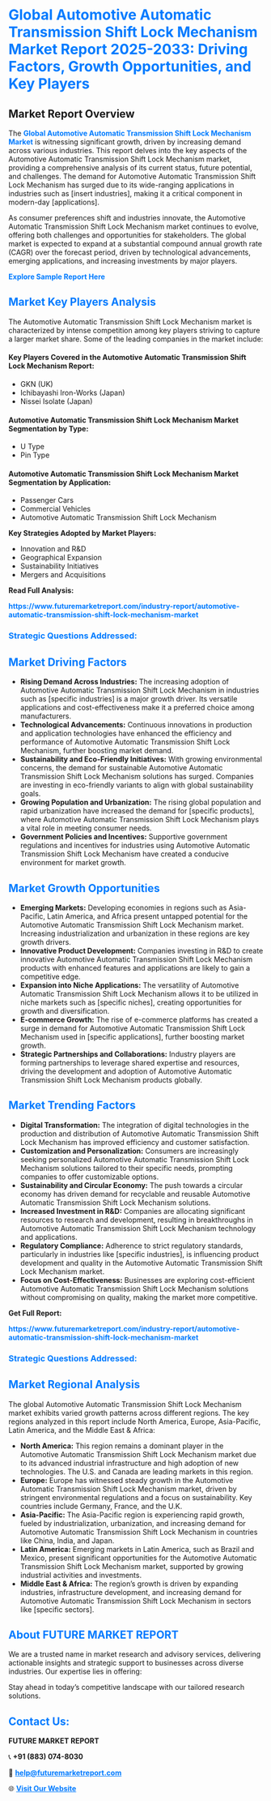 <h1 style="color: #007BFF;">Global Automotive Automatic Transmission Shift Lock Mechanism Market Report 2025-2033: Driving Factors, Growth Opportunities, and Key Players</h1>

<section id="overview">
<h2>Market Report Overview</h2>
<p>The <a href="https://www.futuremarketreport.com/industry-report/automotive-automatic-transmission-shift-lock-mechanism-market" style="color: #007BFF; text-decoration: none;"><strong>Global Automotive Automatic Transmission Shift Lock Mechanism Market</strong></a> is witnessing significant growth, driven by increasing demand across various industries. This report delves into the key aspects of the Automotive Automatic Transmission Shift Lock Mechanism market, providing a comprehensive analysis of its current status, future potential, and challenges. The demand for Automotive Automatic Transmission Shift Lock Mechanism has surged due to its wide-ranging applications in industries such as [insert industries], making it a critical component in modern-day [applications].</p>
<p>As consumer preferences shift and industries innovate, the Automotive Automatic Transmission Shift Lock Mechanism market continues to evolve, offering both challenges and opportunities for stakeholders. The global market is expected to expand at a substantial compound annual growth rate (CAGR) over the forecast period, driven by technological advancements, emerging applications, and increasing investments by major players.</p>
</section>

<section id="overview">
<p><a href="https://www.futuremarketreport.com/request-sample/reportId=126811" style="color: #007BFF; text-decoration: none;"><strong>Explore Sample Report Here</strong></a></p>
</section>

<section id="key-players">
<h2 style="color: #007BFF;">Market Key Players Analysis</h2>
<p>The Automotive Automatic Transmission Shift Lock Mechanism market is characterized by intense competition among key players striving to capture a larger market share. Some of the leading companies in the market include:</p>
<h4>Key Players Covered in the Automotive Automatic Transmission Shift Lock Mechanism Report:</h4>
<ul><li>GKN (UK)</li><li>Ichibayashi Iron-Works (Japan)</li><li>Nissei Isolate (Japan)</li></ul>
<h4>Automotive Automatic Transmission Shift Lock Mechanism Market Segmentation by Type:</h4>
<ul><li>U Type</li><li>Pin Type</li></ul>

<h4>Automotive Automatic Transmission Shift Lock Mechanism Market Segmentation by Application:</h4>
<ul><li>Passenger Cars</li><li>Commercial Vehicles</li><li>Automotive Automatic Transmission Shift Lock Mechanism</li></ul>
<p><strong>Key Strategies Adopted by Market Players:</strong></p>
<ul>
<li>Innovation and R&D</li>
<li>Geographical Expansion</li>
<li>Sustainability Initiatives</li>
<li>Mergers and Acquisitions</li>
</ul>
</section>

<section>
<p><strong>Read Full Analysis: </strong></p><a href="https://www.futuremarketreport.com/industry-report/automotive-automatic-transmission-shift-lock-mechanism-market" style="color: #007BFF; text-decoration: none;"><strong>https://www.futuremarketreport.com/industry-report/automotive-automatic-transmission-shift-lock-mechanism-market</strong></a>
<h3 style="color: #007BFF;">Strategic Questions Addressed:</h3>
</section>

<section id="driving-factors">
<h2 style="color: #007BFF;">Market Driving Factors</h2>
<ul>
<li><strong>Rising Demand Across Industries:</strong> The increasing adoption of Automotive Automatic Transmission Shift Lock Mechanism in industries such as [specific industries] is a major growth driver. Its versatile applications and cost-effectiveness make it a preferred choice among manufacturers.</li>
<li><strong>Technological Advancements:</strong> Continuous innovations in production and application technologies have enhanced the efficiency and performance of Automotive Automatic Transmission Shift Lock Mechanism, further boosting market demand.</li>
<li><strong>Sustainability and Eco-Friendly Initiatives:</strong> With growing environmental concerns, the demand for sustainable Automotive Automatic Transmission Shift Lock Mechanism solutions has surged. Companies are investing in eco-friendly variants to align with global sustainability goals.</li>
<li><strong>Growing Population and Urbanization:</strong> The rising global population and rapid urbanization have increased the demand for [specific products], where Automotive Automatic Transmission Shift Lock Mechanism plays a vital role in meeting consumer needs.</li>
<li><strong>Government Policies and Incentives:</strong> Supportive government regulations and incentives for industries using Automotive Automatic Transmission Shift Lock Mechanism have created a conducive environment for market growth.</li>
</ul>
</section>

<section id="growth-opportunities">
<h2 style="color: #007BFF;">Market Growth Opportunities</h2>
<ul>
<li><strong>Emerging Markets:</strong> Developing economies in regions such as Asia-Pacific, Latin America, and Africa present untapped potential for the Automotive Automatic Transmission Shift Lock Mechanism market. Increasing industrialization and urbanization in these regions are key growth drivers.</li>
<li><strong>Innovative Product Development:</strong> Companies investing in R&D to create innovative Automotive Automatic Transmission Shift Lock Mechanism products with enhanced features and applications are likely to gain a competitive edge.</li>
<li><strong>Expansion into Niche Applications:</strong> The versatility of Automotive Automatic Transmission Shift Lock Mechanism allows it to be utilized in niche markets such as [specific niches], creating opportunities for growth and diversification.</li>
<li><strong>E-commerce Growth:</strong> The rise of e-commerce platforms has created a surge in demand for Automotive Automatic Transmission Shift Lock Mechanism used in [specific applications], further boosting market growth.</li>
<li><strong>Strategic Partnerships and Collaborations:</strong> Industry players are forming partnerships to leverage shared expertise and resources, driving the development and adoption of Automotive Automatic Transmission Shift Lock Mechanism products globally.</li>
</ul>
</section>

<section id="trending-factors">
<h2 style="color: #007BFF;">Market Trending Factors</h2>
<ul>
<li><strong>Digital Transformation:</strong> The integration of digital technologies in the production and distribution of Automotive Automatic Transmission Shift Lock Mechanism has improved efficiency and customer satisfaction.</li>
<li><strong>Customization and Personalization:</strong> Consumers are increasingly seeking personalized Automotive Automatic Transmission Shift Lock Mechanism solutions tailored to their specific needs, prompting companies to offer customizable options.</li>
<li><strong>Sustainability and Circular Economy:</strong> The push towards a circular economy has driven demand for recyclable and reusable Automotive Automatic Transmission Shift Lock Mechanism solutions.</li>
<li><strong>Increased Investment in R&D:</strong> Companies are allocating significant resources to research and development, resulting in breakthroughs in Automotive Automatic Transmission Shift Lock Mechanism technology and applications.</li>
<li><strong>Regulatory Compliance:</strong> Adherence to strict regulatory standards, particularly in industries like [specific industries], is influencing product development and quality in the Automotive Automatic Transmission Shift Lock Mechanism market.</li>
<li><strong>Focus on Cost-Effectiveness:</strong> Businesses are exploring cost-efficient Automotive Automatic Transmission Shift Lock Mechanism solutions without compromising on quality, making the market more competitive.</li>
</ul>
</section>

<section>
<p><strong>Get Full Report: </strong></p><a href="https://www.futuremarketreport.com/industry-report/automotive-automatic-transmission-shift-lock-mechanism-market" style="color: #007BFF; text-decoration: none;"><strong>https://www.futuremarketreport.com/industry-report/automotive-automatic-transmission-shift-lock-mechanism-market</strong></a>
<h3 style="color: #007BFF;">Strategic Questions Addressed:</h3>
</section>


<section id="regional-analysis">
<h2 style="color: #007BFF;">Market Regional Analysis</h2>
<p>The global Automotive Automatic Transmission Shift Lock Mechanism market exhibits varied growth patterns across different regions. The key regions analyzed in this report include North America, Europe, Asia-Pacific, Latin America, and the Middle East & Africa:</p>
<ul>
<li><strong>North America:</strong> This region remains a dominant player in the Automotive Automatic Transmission Shift Lock Mechanism market due to its advanced industrial infrastructure and high adoption of new technologies. The U.S. and Canada are leading markets in this region.</li>
<li><strong>Europe:</strong> Europe has witnessed steady growth in the Automotive Automatic Transmission Shift Lock Mechanism market, driven by stringent environmental regulations and a focus on sustainability. Key countries include Germany, France, and the U.K.</li>
<li><strong>Asia-Pacific:</strong> The Asia-Pacific region is experiencing rapid growth, fueled by industrialization, urbanization, and increasing demand for Automotive Automatic Transmission Shift Lock Mechanism in countries like China, India, and Japan.</li>
<li><strong>Latin America:</strong> Emerging markets in Latin America, such as Brazil and Mexico, present significant opportunities for the Automotive Automatic Transmission Shift Lock Mechanism market, supported by growing industrial activities and investments.</li>
<li><strong>Middle East & Africa:</strong> The region’s growth is driven by expanding industries, infrastructure development, and increasing demand for Automotive Automatic Transmission Shift Lock Mechanism in sectors like [specific sectors].</li>
</ul>
</section>

<footer>
<h2 style="color: #007BFF;">About FUTURE MARKET REPORT</h2>
<p>We are a trusted name in market research and advisory services, delivering actionable insights and strategic support to businesses across diverse industries. Our expertise lies in offering:</p>

<p>Stay ahead in today’s competitive landscape with our tailored research solutions.</p>

<h2 style="color: #007BFF;">Contact Us:</h2>
<p><strong>FUTURE MARKET REPORT</strong></p>
<p>📞 <strong>+91 (883) 074-8030</strong></p>
<p>📧 <strong><a href="mailto:help@futuremarketreport.com" style="color: #007BFF;">help@futuremarketreport.com</a></strong></p>
<p>🌐 <strong><a href="https://www.futuremarketreport.com/" style="color: #007BFF;">Visit Our Website</a></strong></p>
</footer>